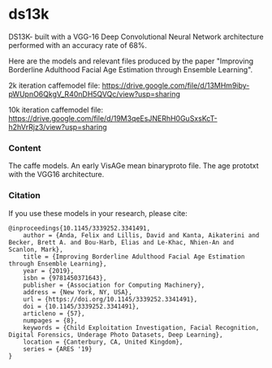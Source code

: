 # ds13k

DS13K- built with a VGG-16 Deep Convolutional Neural Network architecture performed with an accuracy rate of 68%.

Here are the models and relevant files produced by the paper "Improving Borderline Adulthood Facial Age Estimation through Ensemble Learning".

2k iteration caffemodel file: https://drive.google.com/file/d/13MHm9iby-pWUpnO6QkgV_R40nDH5QVQc/view?usp=sharing
 
10k iteration caffemodel file: https://drive.google.com/file/d/19M3qeEsJNERhH0GuSxsKcT-h2hVrRjz3/view?usp=sharing

### Content

The caffe models.
An early VisAGe mean binaryproto file.
The age prototxt with the VGG16 architecture.

### Citation

If you use these models in your research, please cite:

	@inproceedings{10.1145/3339252.3341491,
		author = {Anda, Felix and Lillis, David and Kanta, Aikaterini and Becker, Brett A. and Bou-Harb, Elias and Le-Khac, Nhien-An and Scanlon, Mark},
		title = {Improving Borderline Adulthood Facial Age Estimation through Ensemble Learning},
		year = {2019},
		isbn = {9781450371643},
		publisher = {Association for Computing Machinery},
		address = {New York, NY, USA},
		url = {https://doi.org/10.1145/3339252.3341491},
		doi = {10.1145/3339252.3341491},
		articleno = {57},
		numpages = {8},
		keywords = {Child Exploitation Investigation, Facial Recognition, Digital Forensics, Underage Photo Datasets, Deep Learning},
		location = {Canterbury, CA, United Kingdom},
		series = {ARES '19}				
	}
